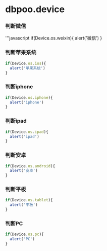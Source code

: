 # dbpoo.device

### 判断微信
'''javascript
if(Device.os.weixin){
  alert('微信')
}

### 判断苹果系统
```javascript
if(Device.os.ios){
  alert('苹果系统')
}
```

### 判断iphone
```javascript
if(Device.os.iphone){
  alert('iphone')
}
```

### 判断ipad
```javascript
if(Device.os.ipad){
  alert('ipad')
}
```

### 判断安卓
```javascript
if(Device.os.android){
  alert('安卓')
}
```

### 判断平板
```javascript
if(Device.os.tablet){
  alert('平板')
}
```

### 判断PC
```javascript
if(Device.os.pc){
  alert('PC')
}
```
